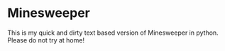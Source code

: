 # Minesweeper
This is my quick and dirty text based version of Minesweeper in python. Please do not try at home!
